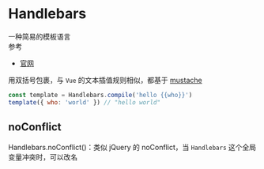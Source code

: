 # Handlebars

一种简易的模板语言  
参考

- [官网](https://github.com/wycats/handlebars.js)

用双括号包裹，与 `Vue` 的文本插值规则相似，都基于 [mustache](https://github.com/mustache)

```js
const template = Handlebars.compile('hello {{who}}')
template({ who: 'world' }) // "hello world"
```

## noConflict

Handlebars.noConflict()：类似 jQuery 的 noConflict，当 `Handlebars` 这个全局变量冲突时，可以改名
